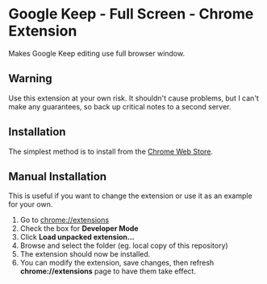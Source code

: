 # Google Keep - Full Screen - Chrome Extension
Makes Google Keep editing use full browser window.

## Warning
Use this extension at your own risk. It shouldn't cause problems, but I can't make any guarantees, so back up critical
notes to a second server.

## Installation
The simplest method is to install from the [Chrome Web Store](https://chrome.google.com/webstore/detail/kcfmkpjpemonceecfpgamaahlkfpjhdk).

## Manual Installation
This is useful if you want to change the extension or use it as an example for your own.

 1. Go to [chrome://extensions](chrome://extensions)
 2. Check the box for **Developer Mode**
 3. Click **Load unpacked extension...**
 4. Browse and select the folder (eg. local copy of this repository)
 5. The extension should now be installed.
 6. You can modify the extension, save changes, then refresh **chrome://extensions** page to have
    them take effect.
